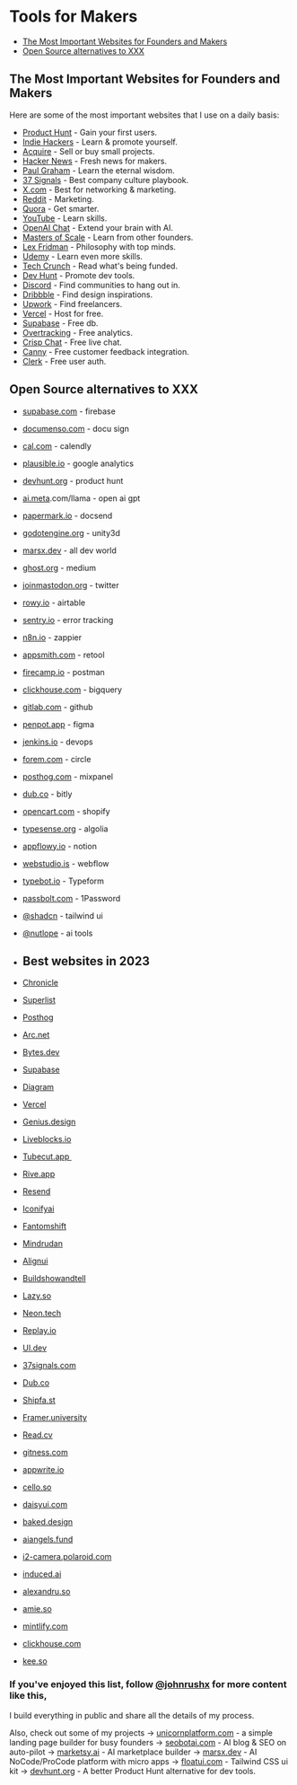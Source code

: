 # Tools for Makers <!-- omit in toc -->

- [The Most Important Websites for Founders and Makers](#the-most-important-websites-for-founders-and-makers)
- [Open Source alternatives to XXX](#open-source-alternatives-to-xxx)

## The Most Important Websites for Founders and Makers

Here are some of the most important websites that I use on a daily basis:

- [Product Hunt](https://producthunt.com) - Gain your first users.
- [Indie Hackers](https://indiehackers.com) - Learn & promote yourself.
- [Acquire](https://acquire.com) - Sell or buy small projects.
- [Hacker News](https://news.ycombinator.com) - Fresh news for makers.
- [Paul Graham](https://paulgraham.com) - Learn the eternal wisdom.
- [37 Signals](https://37signals.com) - Best company culture playbook.
- [X.com](https://x.com/) - Best for networking & marketing.
- [Reddit](https://reddit.com) - Marketing.
- [Quora](https://quora.com) - Get smarter.
- [YouTube](https://youtube.com) - Learn skills.
- [OpenAI Chat](https://chat.openai.com) - Extend your brain with AI.
- [Masters of Scale](https://mastersofscale.com) - Learn from other founders.
- [Lex Fridman](https://lexfridman.com) - Philosophy with top minds.
- [Udemy](https://udemy.com) - Learn even more skills.
- [Tech Crunch](https://techcrunch.com) - Read what's being funded.
- [Dev Hunt](https://devhunt.org) - Promote dev tools.
- [Discord](https://discord.com) - Find communities to hang out in.
- [Dribbble](https://dribbble.com) - Find design inspirations.
- [Upwork](https://upwork.com) - Find freelancers.
- [Vercel](https://vercel.com) - Host for free.
- [Supabase](https://supabase.com) - Free db.
- [Overtracking](https://overtracking.com) - Free analytics.
- [Crisp Chat](https://crisp.chat) - Free live chat.
- [Canny](https://canny.io) - Free customer feedback integration.
- [Clerk](https://clerk.com) - Free user auth.

## Open Source alternatives to XXX

- [supabase.com](https://supabase.com) - firebase
- [documenso.com](https://documenso.com) - docu sign
- [cal.com](https://cal.com) - calendly
- [plausible.io](https://plausible.io) - google analytics
- [devhunt.org](https://devhunt.org) - product hunt
- [ai.meta](https://ai.meta).com/llama - open ai gpt
- [papermark.io](https://papermark.io) - docsend
- [godotengine.org](https://godotengine.org) - unity3d
- [marsx.dev](https://marsx.dev) - all dev world
- [ghost.org](https://ghost.org) - medium
- [joinmastodon.org](https://joinmastodon.org) - twitter
- [rowy.io](https://rowy.io) - airtable
- [sentry.io](https://sentry.io) - error tracking
- [n8n.io](https://n8n.io) - zappier
- [appsmith.com](https://appsmith.com) - retool
- [firecamp.io](https://firecamp.io/) - postman
- [clickhouse.com](https://clickhouse.com) - bigquery
- [gitlab.com](https://gitlab.com) - github
- [penpot.app](https://penpot.app) - figma
- [jenkins.io](https://jenkins.io) - devops
- [forem.com](https://forem.com) - circle
- [posthog.com](https://posthog.com) - mixpanel
- [dub.co](https://dub.co) - bitly
- [opencart.com](https://opencart.com) - shopify
- [typesense.org](https://typesense.org) - algolia
- [appflowy.io](https://appflowy.io) - notion
- [webstudio.is](https://webstudio.is) - webflow
- [typebot.io](https://typebot.io) - Typeform
- [passbolt.com](https://passbolt.com) - 1Password
- [@shadcn](https:x.com/shadcn) - tailwind ui
- [@nutlope](https:x.com/nutlope) - ai tools

- ## Best websites in 2023
- [Chronicle](https://chroniclehq.com)
- [Superlist](https://superlist.com)
- [Posthog](https://posthog.com)
- [Arc.net](https://arc.net)
- [Bytes.dev](https://bytes.dev)
- [Supabase](https://supabase.com)
- [Diagram](https://diagram.com)
- [Vercel](https://vercel.com)
- [Genius.design](https://genius.design)
- [Liveblocks.io](https://liveblocks.io) 
- [Tubecut.app ](https://tubecut.app)
- [Rive.app ](https://rive.app )
- [Resend ](https://resend.com ) 
- [Iconifyai](https://iconifyai.com ) 
- [Fantomshift ](https://fantomshift.com ) 
- [Mindrudan ](https://mindrudan.com )
- [Alignui ](https://alignui.com )
- [Buildshowandtell ](https://buildshowandtell.com )
- [Lazy.so](https://lazy.so)
- [Neon.tech](https://neon.tech)
- [Replay.io](https://replay.io)
- [UI.dev](https://ui.dev)
- [37signals.com](https://37signals.com)
- [Dub.co](https://dub.co)
- [Shipfa.st](https://shipfa.st)
- [Framer.university](https://framer.university) 
- [Read.cv ](https://read.cv)
- [gitness.com](https://gitness.com)
- [appwrite.io](https://appwrite.io)
- [cello.so](https://cello.so)
- [daisyui.com](https://daisyui.com)
- [baked.design](https://baked.design)
- [aiangels.fund](https://aiangels.fund)
- [i2-camera.polaroid.com](https://i2-camera.polaroid.com)
- [induced.ai](https://induced.ai)
- [alexandru.so](https://alexandru.so)
- [amie.so](https://amie.so/)
- [mintlify.com](https:/mintlify.com/)
- [clickhouse.com](https:/clickhouse.tech/)
- [kee.so](https:/kee.so/)

### If you've enjoyed this list, follow [@johnrushx](https://twitter.com/johnrushx) for more content like this,

I build everything in public and share all the details of my process.

Also, check out some of my projects
→ [unicornplatform.com](https://unicornplatform.com) - a simple landing page builder for busy founders
→ [seobotai.com](https://seobotai.com) - AI blog & SEO on auto-pilot 
→ [marketsy.ai](https://marketsy.ai) - AI marketplace builder
→ [marsx.dev](https://marsx.dev) - AI NoCode/ProCode platform with micro apps
→ [floatui.com](https://floatui.com) - Tailwind CSS ui kit
→ [devhunt.org](https://devhunt.org) - A better Product Hunt alternative for dev tools.
